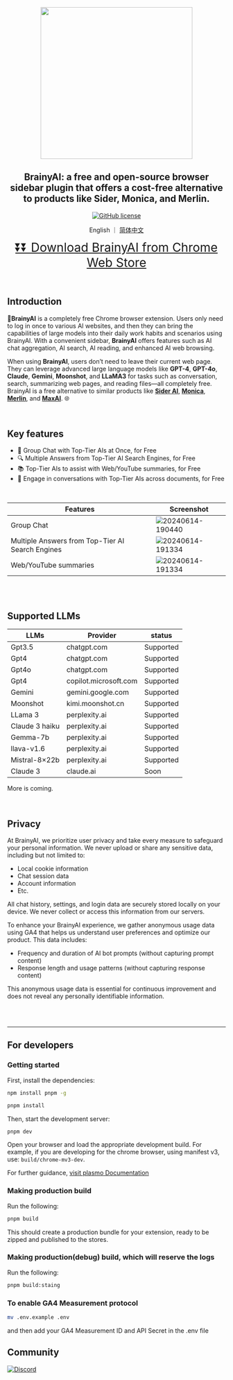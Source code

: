 <div align="center">
<img src="https://raw.githubusercontent.com/luyu0279/BrainyAi/main/misc/logo.png" width="350px">
<h2>BrainyAI: a free and open-source browser sidebar plugin that offers a cost-free alternative to products like Sider, Monica, and Merlin. </h2>

[![GitHub license](https://img.shields.io/badge/license-GPL%203.0-blue)](https://github.com/luyu0279/BrainyAi/blob/main/LICENSE)

English ｜ [简体中文](README_ZH-CN.md)
<p>
  <a style="font-size: 28px" href="https://chromewebstore.google.com/detail/brainyai/jmcllpdchgacpnpgechgncndkfdogdah?utm_source=github&utm_medium=pr&utm_campaign=0614">
  ⏬⏬ Download BrainyAI from Chrome Web Store
</a>
</p>
</div>

<br>

## Introduction

🧠**BrainyAI** is a completely free Chrome browser extension. Users only need to log in once to various AI websites, and then they can bring the capabilities of large models into their daily work habits and scenarios using BrainyAI. With a convenient sidebar, **BrainyAI** offers features such as AI chat aggregation, AI search, AI reading, and enhanced AI web browsing.

When using **BrainyAI**, users don’t need to leave their current web page. They can leverage advanced large language models like **GPT-4**, **GPT-4o**, **Claude**, **Gemini**, **Moonshot**, and **LLaMA3** for tasks such as conversation, search, summarizing web pages, and reading files—all completely free. BrainyAI is a free alternative to similar products like **[Sider AI](https://sider.ai)**, **[Monica](https://monica.im)**, **[Merlin](https://www.getmerlin.in)**, and **[MaxAI](https:///www.maxai.me)**. 🌐


<br>


## Key features

- 🤖 Group Chat with Top-Tier AIs at Once, for Free
- 🔍 Multiple Answers from Top-Tier AI Search Engines, for Free
- 📚 Top-Tier AIs to assist with Web/YouTube summaries, for Free
- 💬 Engage in conversations with Top-Tier AIs across documents, for Free


<br>


| Features | Screenshot                                                                                         | 
| -------- |----------------------------------------------------------------------------------------------------| 
| Group Chat     | ![20240614-190440](https://raw.githubusercontent.com/luyu0279/BrainyAi/main/misc/group_chat.gif)   | 
| Multiple Answers from Top-Tier AI Search Engines  | ![20240614-191334](https://raw.githubusercontent.com/luyu0279/BrainyAi/main/misc/multi_answer.gif) | 
| Web/YouTube summaries     | ![20240614-191334](https://raw.githubusercontent.com/luyu0279/BrainyAi/main/misc/summaries.gif)                                       | 





<br>
<br>


## Supported LLMs



| LLMs | Provider | status |
| -------- | -------- | -------- |
| Gpt3.5     | chatgpt.com     | Supported     |
| Gpt4     | chatgpt.com     | Supported     |
| Gpt4o     | chatgpt.com     | Supported     |
| Gpt4     | copilot.microsoft.com     | Supported  |
| Gemini     | gemini.google.com     | Supported     |
| Moonshot     | kimi.moonshot.cn     | Supported     |
| LLama 3    | perplexity.ai     | Supported     |
| Claude 3 haiku     | perplexity.ai     | Supported     |
| Gemma-7b    | perplexity.ai     | Supported     |
| llava-v1.6    | perplexity.ai     | Supported     |
| Mistral-8×22b| perplexity.ai     | Supported     |
| Claude 3     | claude.ai     | Soon     |


More is coming.

<br>

## Privacy

At BrainyAI, we prioritize user privacy and take every measure to safeguard your personal information. We never upload or share any sensitive data, including but not limited to:

- Local cookie information
- Chat session data
- Account information
- Etc.

All chat history, settings, and login data are securely stored locally on your device. We never collect or access this information from our servers.

To enhance your BrainyAI experience, we gather anonymous usage data using GA4 that helps us understand user preferences and optimize our product. This data includes:

- Frequency and duration of AI bot prompts (without capturing prompt content)
- Response length and usage patterns (without capturing response content)

This anonymous usage data is essential for continuous improvement and does not reveal any personally identifiable information.

<br>
<br>


---

## For developers


### Getting started

First, install the dependencies:

```bash
npm install pnpm -g
```

```bash
pnpm install
```

Then, start the development server:

```bash
pnpm dev
```

Open your browser and load the appropriate development build. For example, if you are developing for the chrome browser, using manifest v3, use: `build/chrome-mv3-dev`.

For further guidance, [visit plasmo Documentation](https://docs.plasmo.com/)

### Making production build

Run the following:

```bash
pnpm build
```

This should create a production bundle for your extension, ready to be zipped and published to the stores.

### Making production(debug) build, which will reserve the logs

Run the following:

```bash
pnpm build:staing
```

### To enable GA4 Measurement protocol

```bash
mv .env.example .env
```

and then add your GA4 Measurement ID and API Secret in the .env file



## Community

<a href="https://discord.gg/FXgVQQwP8s">
    <img src="https://img.shields.io/discord/981138088757690398?label=Discord&logo=discord&logoColor=white&style=for-the-badge" alt="Discord">
</a>
